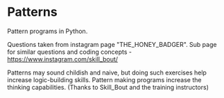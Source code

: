 # Patterns
Pattern programs in Python.

Questions taken from instagram page "THE_HONEY_BADGER". Sub page for similar questions and coding concepts -
https://www.instagram.com/skill_bout/

Patterns may sound childish and naive, but doing such exercises help increase logic-building skills. Pattern making programs increase the thinking capabilities.
(Thanks to Skill_Bout and the training instructors)
